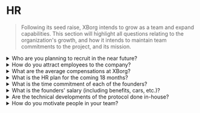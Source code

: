 # HR

> Following its seed raise, XBorg intends to grow as a team and expand capabilities. This section will highlight all questions relating to the organization's growth, and how it intends to maintain team commitments to the project, and its mission.

<details>

<summary>Who are you planning to recruit in the near future?</summary>

As part of our strategic growth plan, we have initiated recruiting 2 to 3 senior software engineers in the upcoming quarter (Q2 2023). This hiring drive is a critical step towards realizing our comprehensive 18-month roadmap, which outlines our ambitious plans and objectives for the future.

</details>

<details>

<summary>How do you attract employees to the company?</summary>

At XBorg, we recognize that the foundation of our success lies in the caliber of talent that we attract and retain. To ensure we have access to the best and brightest minds in the industry, we have employed a multi-faceted approach to talent acquisition, leveraging the power of our community, SwissBorg's career website, word-of-mouth recommendations, and a robust referral program. As we move forward, we remain committed to refining and strengthening our outreach strategies to enable us to attract top-tier technical profiles to join our dynamic and innovative team.

</details>

<details>

<summary>What are the average compensations at XBorg?</summary>

At XBorg, we have implemented a compensation structure that features an average remuneration of **$3,200 USDC**, supplemented by incentivization in the form of **XBG tokens**. While this approach reflects our commitment to aligning the interests of our team members with those of the XBorg ecosystem, it is noteworthy that our compensation rates remain below the prevailing market standards, a reflection of the deep involvement and dedication of our team members to the success of our shared vision. Remunerations for software engineers are higher, ranging from $4,000 USDC to $8,000 USDC.

</details>

<details>

<summary>What is the HR plan for the coming 18 months?</summary>

To expand our operational capabilities and enhance the performance of our infrastructure, we are looking to hire more engineers, specifically in the areas of backend development, smart contract engineering, and DevOps. We aim to bring 15 highly skilled engineers on board over the next 18 months. In addition to our technical team, we are also planning to recruit professionals in business development, legal counsel, and accounting to support the growth of the protocol. We will issue grants to third-party developers as we scale the number of ecosystem applications.

</details>

<details>

<summary>What is the time commitment of each of the founders?</summary>

Louis is the sole founder of XBorg, fully immersed in his role and devoting his undivided attention to the realm of XBorg, with no other concurrent ventures vying for his time and focus.

</details>

<details>

<summary>What is the founders' salary (including benefits, cars, etc.)?</summary>

The founder's salary is **3,000 USDC**, below the team average. No other perks are derived.

</details>

<details>

<summary>Are the technical developments of the protocol done in-house?</summary>

At XBorg, we believe in developing technical solutions in-house, utilizing the expertise of our dedicated engineering team. We view outsourcing to contractors as a short-term solution, lacking the benefits of long-term investment in our own team's capabilities. As such, we prioritize building our internal team and fostering their growth to maximize the value of our technical developments.

</details>

<details>

<summary>How do you motivate people in your team?</summary>

To align the interests of our team members with those of the XBorg ecosystem, we have devised a compensation framework that features a combination of USDC-based remuneration alongside an allocation of XBG tokens sourced from the Team token supply. This approach incentivizes and motivates our team members toward attaining our collective objectives while fostering a sense of shared ownership and alignment of interests.

</details>

